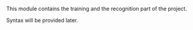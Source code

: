 This module contains the training and the recognition part of the project.

Syntax will be provided later.
